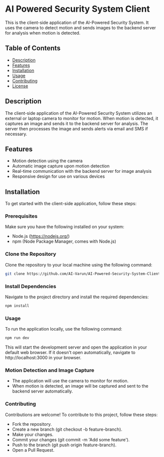 # AI Powered Security System Client

This is the client-side application of the AI-Powered Security System. It uses the camera to detect motion and sends images to the backend server for analysis when motion is detected.

## Table of Contents

- [Description](#description)
- [Features](#features)
- [Installation](#installation)
- [Usage](#usage)
- [Contributing](#contributing)
- [License](#license)

## Description

The client-side application of the AI-Powered Security System utilizes an external or laptop camera to monitor for motion. When motion is detected, it captures an image and sends it to the backend server for analysis. The server then processes the image and sends alerts via email and SMS if necessary.

## Features

- Motion detection using the camera
- Automatic image capture upon motion detection
- Real-time communication with the backend server for image analysis
- Responsive design for use on various devices

## Installation

To get started with the client-side application, follow these steps:

### Prerequisites

Make sure you have the following installed on your system:

- Node.js (https://nodejs.org/)
- npm (Node Package Manager, comes with Node.js)

### Clone the Repository

Clone the repository to your local machine using the following command:

```bash
git clone https://github.com/AI-Varun/AI-Powered-Security-System-Client.git
```

### Install Dependencies
Navigate to the project directory and install the required dependencies:

```bash
npm install
```
### Usage
To run the application locally, use the following command:
```bash
npm run dev 
```

This will start the development server and open the application in your default web browser. If it doesn't open automatically, navigate to http://localhost:3000 in your browser.

### Motion Detection and Image Capture
* The application will use the camera to monitor for motion.
* When motion is detected, an image will be captured and sent to the backend server automatically.

### Contributing
Contributions are welcome! To contribute to this project, follow these steps:

* Fork the repository.
* Create a new branch (git checkout -b feature-branch).
* Make your changes.
* Commit your changes (git commit -m 'Add some feature').
* Push to the branch (git push origin feature-branch).
* Open a Pull Request.
